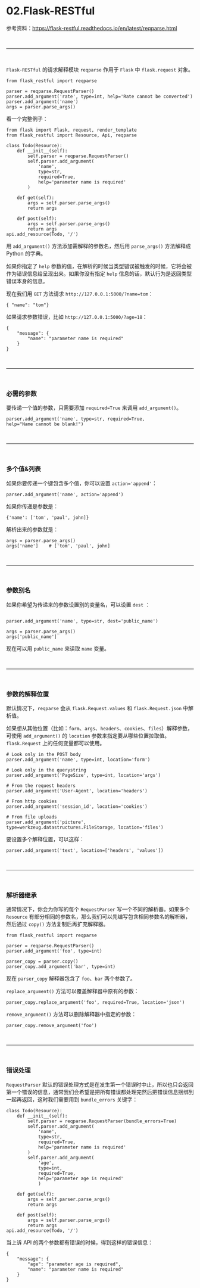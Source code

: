 # 02.Flask-RESTful

参考资料：https://flask-restful.readthedocs.io/en/latest/reqparse.html


<br>
<hr>
<br>


``Flask-RESTful`` 的请求解释模块 ``reqparse`` 作用于 ``Flask`` 中 ``flask.request`` 对象。

```
from flask_restful import reqparse

parser = reqparse.RequestParser()
parser.add_argument('rate', type=int, help='Rate cannot be converted')
parser.add_argument('name')
args = parser.parse_args()
```

看一个完整例子：
```
from flask import Flask, request, render_template
from flask_restful import Resource, Api, reqparse

class Todo(Resource):
    def __init__(self):
        self.parser = reqparse.RequestParser()
        self.parser.add_argument(
            'name', 
            type=str, 
            required=True, 
            help='parameter name is required'
        )

    def get(self):
        args = self.parser.parse_args() 
        return args

    def post(self):
        args = self.parser.parse_args()
        return args
api.add_resource(Todo, '/')
```

用 ``add_argument()`` 方法添加需解释的参数名，然后用 ``parse_args()`` 方法解释成 Python 的字典。

如果你指定了 ``help`` 参数的值，在解析的时候当类型错误被触发的时候，它将会被作为错误信息给呈现出来。如果你没有指定 ``help`` 信息的话，默认行为是返回类型错误本身的信息。

现在我们用 ``GET`` 方法请求 ``http://127.0.0.1:5000/?name=tom``：
```
{ "name": "tom"}
```

如果请求参数错误，比如 ``http://127.0.0.1:5000/?age=18``：
```
{
    "message": {
        "name": "parameter name is required"
    }
}
```


<br>
<hr>
<br>



### 必需的参数

要传递一个值的参数，只需要添加 ``required=True`` 来调用 ``add_argument()``。

```
parser.add_argument('name', type=str, required=True,
help="Name cannot be blank!")
```


<br>
<hr>
<br>


### 多个值&列表

如果你要传递一个键包含多个值，你可以设置 ``action='append'``：

```
parser.add_argument('name', action='append')
```

如果你传递是参数是：
```
{'name': ['tom', 'paul', john]}
```

解析出来的参数就是：
```
args = parser.parse_args()
args['name']    # ['tom', 'paul', john]
```


<br>
<hr>
<br>


### 参数别名

如果你希望为传递来的参数设置别的变量名，可以设置 ``dest`` ：
```

parser.add_argument('name', type=str, dest='public_name')

args = parser.parse_args()
args['public_name']
```

现在可以用 ``public_name`` 来读取 ``name`` 变量。


<br>
<hr>
<br>


### 参数的解释位置

默认情况下，``reqparse`` 会从 ``flask.Request.values`` 和 ``flask.Request.json`` 中解析值。

如果想从其他位置（比如：``form``、``args``、``headers``、``cookies``、``files``）解释参数，可使用 ``add_argument()`` 的 ``location`` 参数来指定要从哪些位置拉取值。``flask.Request`` 上的任何变量都可以使用。

```
# Look only in the POST body
parser.add_argument('name', type=int, location='form')

# Look only in the querystring
parser.add_argument('PageSize', type=int, location='args')

# From the request headers
parser.add_argument('User-Agent', location='headers')

# From http cookies
parser.add_argument('session_id', location='cookies')

# From file uploads
parser.add_argument('picture', type=werkzeug.datastructures.FileStorage, location='files')
```

要设置多个解释位置，可以这样：
```
parser.add_argument('text', location=['headers', 'values'])
```


<br>
<hr>
<br>


### 解析器继承

通常情况下，你会为你写的每个 ``RequestParser`` 写一个不同的解析器。如果多个 ``Resource`` 有部分相同的参数名，那么我们可以先编写包含相同参数名的解析器，然后通过 ``copy()`` 方法复制后再扩充解释器。

```
from flask_restful import reqparse

parser = reqparse.RequestParser()
parser.add_argument('foo', type=int)

parser_copy = parser.copy()
parser_copy.add_argument('bar', type=int)
```

现在 ``parser_copy`` 解释器包含了 ``foo``、``bar`` 两个参数了。

``replace_argument()`` 方法可以覆盖解释器中原有的参数：
```
parser_copy.replace_argument('foo', required=True, location='json')
```

``remove_argument()`` 方法可以删除解释器中指定的参数：
```
parser_copy.remove_argument('foo')
```


<br>
<hr>
<br>


### 错误处理

``RequestParser`` 默认的错误处理方式是在发生第一个错误时中止，所以也只会返回第一个错误的信息，通常我们会希望是把所有错误都处理完然后把错误信息捆绑到一起再返回，这时我们需要用到 ``bundle_errors`` 关键字：

```
class Todo(Resource):
    def __init__(self):
        self.parser = reqparse.RequestParser(bundle_errors=True)
        self.parser.add_argument(
            'name', 
            type=str, 
            required=True, 
            help='parameter name is required'
        )
        self.parser.add_argument(
            'age', 
            type=int, 
            required=True,
            help='parameter age is required'
            )

    def get(self):
        args = self.parser.parse_args() 
        return args

    def post(self):
        args = self.parser.parse_args()
        return args
api.add_resource(Todo, '/')
```

当上诉 API 的两个参数都有错误的时候，得到这样的错误信息：
```
{
    "message": {
        "age": "parameter age is required",
        "name": "parameter name is required"
    }
}
```
